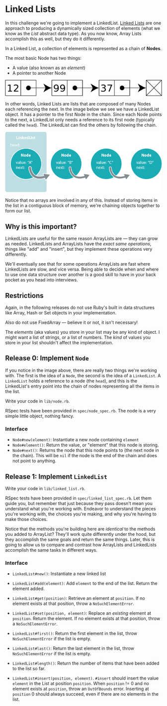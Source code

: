 # Linked Lists

In this challenge we're going to implement a LinkedList. [Linked Lists](http://en.wikipedia.org/wiki/Linked_list) are one approach to producing a dynamically sized collection of elements (what we know as the _List_ abstract data type). As you now know, Array Lists accomplish this as well, but they do it differently.

In a Linked List, a collection of elements is represented as a chain of **Nodes**.

The most basic Node has two things:

 * A value (also known as an _element_)
 * A pointer to another Node

![Linked List](images/nodes.png)

In other words, Linked Lists are lists that are composed of many Nodes each referencing the next. In the image below we see we have a LinkedList object. It has a pointer to the first Node in the chain. Since each Node points to the next, a LinkedList only needs a reference to its first node (typically called the `head`). The LinkedList can find the others by following the chain.

![Linked List alt](images/linked_list.png)

Notice that no arrays are involved in any of this. Instead of storing items in the list in a contiguous block of memory, we're chaining objects together to form our list.

## Why is this important?

LinkedLists are useful for the same reason ArrayLists are — they can grow as needed. LinkedLists and ArrayLists have the _exact same operations_, things like "add" and "insert", but they implement these operations very differently.

We'll eventually see that for some operations ArrayLists are fast where LinkedLists are slow, and vice versa.  Being able to decide when and where to use one data structure over another is a good skill to have in your back pocket as you head into interviews.

## Restrictions

Again, in the following releases do not use Ruby's built in data structures like Array, Hash or Set objects in your implementation.

Also do not use FixedArray — believe it or not, it isn't necessary!

The _elements_ (aka values) you store in your list may be any kind of object. I might want a list of strings, or a list of numbers. The _kind_ of values you store in your list shouldn't affect the implementation.

## Release 0: Implement `Node`

If you notice in the image above, there are really two things we're working with. The first is the idea of a `Node`, the second is the idea of a `LinkedList`. A `LinkedList` holds a reference to a node (the `head`), and this is the LinkedList's entry point into the chain of nodes representing all the items in the list.

Write your code in `lib/node.rb`.

RSpec tests have been provided in `spec/node_spec.rb`. The node is a very simple little object, nothing fancy.

### Interface
- `Node#new(element)`: Instantiate a new node containing `element`
- `Node#element()`: Return the value, or "element" that this node is storing.
- `Node#next()`: Returns the node that this node points to (the next node in the chain). This will be `nil` if the node is the end of the chain and does not point to anything.

## Release 1: Implement `LinkedList`

Write your code in `lib/linked_list.rb`.

RSpec tests have been provided in `spec/linked_list_spec.rb`. Let them guide you, but remember that just because they pass doesn't mean you understand what you're working with. Endeavor to understand the pieces you're working with, the choices you're making, and why you're having to make those choices.

Notice that the methods you're building here are _identical_ to the methods you added to ArrayList? They'll work quite differently under the hood, but they accomplish the same goals and return the same things. Later, this is going to allow us to compare and contrast how ArrayLists and LinkedLists accomplish the same tasks in different ways.

### Interface
- `LinkedList#new()`: Instantiate a new linked list
- `LinkedList#add(element)`: Add `element` to the end of the list. Return the element added.
- `LinkedList#get(position)`: Retrieve an element at `position`. If no element exists at that position, throw a `NoSuchElementError`.
- `LinkedList#set(position, element)`: Replace an _existing_ element at `position`. Return the element. If no element exists at that position, throw a `NoSuchElementError`.
- `LinkedList#first()`: Return the first element in the list, throw `NoSuchElementError` if the list is empty.
- `LinkedList#last()`: Return the last element in the list, throw `NoSuchElementError` if the list is empty.
- `LinkedList#length()`: Return the number of items that have been added to the list so far.

- `LinkedList#insert(position, element)`. `#insert` should insert the value `element` in the List at position `position`. When `position` != 0 and no element exists at `position`, throw an `OutOfBounds` error. Inserting at `position` 0 should always succeed, even if there are no elements in the list.
